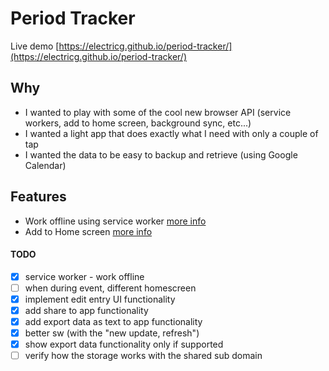 # Period Tracker

Live demo [https://electricg.github.io/period-tracker/](https://electricg.github.io/period-tracker/)

## Why

- I wanted to play with some of the cool new browser API (service workers, add to home screen, background sync, etc...)
- I wanted a light app that does exactly what I need with only a couple of tap
- I wanted the data to be easy to backup and retrieve (using Google Calendar)

## Features

- Work offline using service worker [more info](http://www.html5rocks.com/en/tutorials/service-worker/introduction/)
- Add to Home screen [more info](https://developers.google.com/web/updates/2015/03/increasing-engagement-with-app-install-banners-in-chrome-for-android?hl=en)

#### TODO

- [x] service worker - work offline
- [ ] when during event, different homescreen
- [x] implement edit entry UI functionality
- [x] add share to app functionality
- [x] add export data as text to app functionality
- [x] better sw (with the "new update, refresh")
- [x] show export data functionality only if supported
- [ ] verify how the storage works with the shared sub domain
